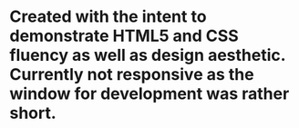 # Created with the intent to demonstrate HTML5 and CSS fluency as well as design aesthetic. Currently not responsive as the window for development was rather short.

